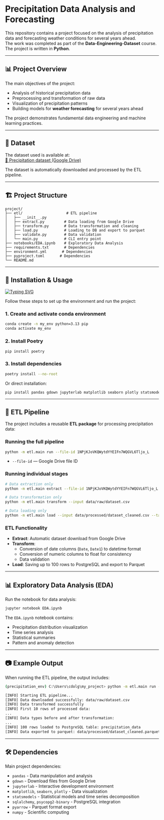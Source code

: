 # Precipitation Data Analysis and Forecasting 

This repository contains a project focused on the analysis of precipitation data and forecasting weather conditions for several years ahead.  
The work was completed as part of the **Data-Engineering-Dataset** course.  
The project is written in **Python**.

---

## 📊 Project Overview
The main objectives of the project:
- Analysis of historical precipitation data
- Preprocessing and transformation of raw data
- Visualization of precipitation patterns
- Building models for **weather forecasting** for several years ahead

The project demonstrates fundamental data engineering and machine learning practices.

---

## 📂 Dataset
The dataset used is available at:  
[📎 Precipitation dataset (Google Drive)](https://drive.google.com/file/d/1NPjKJoVKQWytdYYEIFn7WQGVL6Tljo_L/view?usp=drive_link)

The dataset is automatically downloaded and processed by the ETL pipeline.

---

## 🏗️ Project Structure

```
project/
├── etl/                    # ETL pipeline
│   ├── __init__.py
│   ├── extract.py         # Data loading from Google Drive
│   ├── transform.py       # Data transformation and cleaning
│   ├── load.py            # Loading to DB and export to parquet
│   ├── validate.py        # Data validation
│   └── main.py            # CLI entry point            
├── notebooks/EDA.ipynb    # Exploratory Data Analysis 
├── requirements.txt       # Dependencies
├── environment.yml       # Dependencies
├── pyproject.toml       # Dependencies
└── README.md
```

---

## 🚀 Installation & Usage
[![Typing SVG](https://readme-typing-svg.herokuapp.com?color=%2336BCF7&lines=Installation+&+Usage)](https://git.io/typing-svg)

Follow these steps to set up the environment and run the project:

### 1. Create and activate conda environment
```bash
conda create -n my_env python=3.13 pip
conda activate my_env
```

### 2. Install Poetry
```bash
pip install poetry
```

### 3. Install dependencies
```bash
poetry install --no-root
```

Or direct installation:
```bash
pip install pandas gdown jupyterlab matplotlib seaborn plotly statsmodels numpy sqlalchemy psycopg2-binary pyarrow
```

---

## 🔄 ETL Pipeline

The project includes a reusable **ETL package** for processing precipitation data:

### Running the full pipeline

```bash
python -m etl.main run --file-id 1NPjKJoVKQWytdYYEIFn7WQGVL6Tljo_L
```

* `--file-id` — Google Drive file ID

### Running individual stages

```bash
# Data extraction only
python -m etl.main extract --file-id 1NPjKJoVKQWytdYYEIFn7WQGVL6Tljo_L

# Data transformation only
python -m etl.main transform --input data/raw/dataset.csv

# Data loading only
python -m etl.main load --input data/processed/dataset_cleaned.csv --table precipitation_data
```

### ETL Functionality

- **Extract**: Automatic dataset download from Google Drive
- **Transform**: 
  - Conversion of date columns (`Date`, `Date1`) to datetime format
  - Conversion of numeric columns to float for consistency
  - Data validation
- **Load**: Saving up to 100 rows to PostgreSQL and export to Parquet

---

## 📊 Exploratory Data Analysis (EDA)


Run the notebook for data analysis:

```bash
jupyter notebook EDA.ipynb
```

The `EDA.ipynb` notebook contains:
- Precipitation distribution visualization
- Time series analysis
- Statistical summaries
- Pattern and anomaly detection

---

## 📷 Example Output

When running the ETL pipeline, the output includes:

```bash
(precipitation_env) C:\Users\cdolg\my_project> python -m etl.main run --file-id 1NPjKJoVKQWytdYYEIFn7WQGVL6Tljo_L --table precipitation_data

[INFO] Starting ETL pipeline...
[INFO] Data downloaded successfully: data/raw/dataset.csv
[INFO] Data transformed successfully
[INFO] First 10 rows of processed data:
...
[INFO] Data types before and after transformation:
...
[INFO] 100 rows loaded to PostgreSQL table: precipitation_data
[INFO] Data exported to parquet: data/processed/dataset_cleaned.parquet
```

---

## 🛠️ Dependencies

Main project dependencies:
- `pandas` - Data manipulation and analysis
- `gdown` - Download files from Google Drive
- `jupyterlab` - Interactive development environment
- `matplotlib`, `seaborn`, `plotly` - Data visualization
- `statsmodels` - Statistical models and time series decomposition
- `sqlalchemy`, `psycopg2-binary` - PostgreSQL integration
- `pyarrow` - Parquet format export
- `numpy` - Scientific computing
